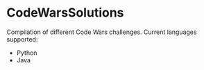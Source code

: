 # CodeWarsSolutions
Compilation of different Code Wars challenges.
Current languages supported:
- Python
- Java
